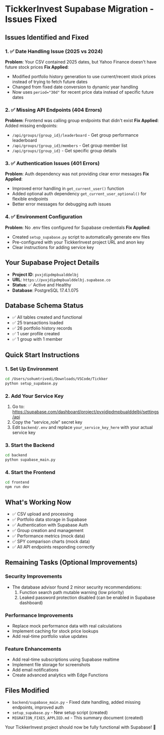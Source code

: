# TickkerInvest Supabase Migration - Issues Fixed

## Issues Identified and Fixed

### 1. ✅ Date Handling Issue (2025 vs 2024)
**Problem**: Your CSV contained 2025 dates, but Yahoo Finance doesn't have future stock prices
**Fix Applied**: 
- Modified portfolio history generation to use current/recent stock prices instead of trying to fetch future dates
- Changed from fixed date conversion to dynamic year handling
- Now uses `period="30d"` for recent price data instead of specific future dates

### 2. ✅ Missing API Endpoints (404 Errors)
**Problem**: Frontend was calling group endpoints that didn't exist
**Fix Applied**: Added missing endpoints:
- `/api/groups/{group_id}/leaderboard` - Get group performance leaderboard
- `/api/groups/{group_id}/members` - Get group member list  
- `/api/groups/{group_id}` - Get specific group details

### 3. ✅ Authentication Issues (401 Errors)
**Problem**: Auth dependency was not providing clear error messages
**Fix Applied**:
- Improved error handling in `get_current_user()` function
- Added optional auth dependency `get_current_user_optional()` for flexible endpoints
- Better error messages for debugging auth issues

### 4. ✅ Environment Configuration
**Problem**: No .env files configured for Supabase credentials
**Fix Applied**: 
- Created `setup_supabase.py` script to automatically generate env files
- Pre-configured with your TickkerInvest project URL and anon key
- Clear instructions for adding service key

## Your Supabase Project Details
- **Project ID**: `pvxjdipdmpbualddelbj`  
- **URL**: `https://pvxjdipdmpbualddelbj.supabase.co`
- **Status**: ✅ Active and Healthy
- **Database**: PostgreSQL 17.4.1.075

## Database Schema Status
- ✅ All tables created and functional
- ✅ 25 transactions loaded
- ✅ 26 portfolio history records  
- ✅ 1 user profile created
- ✅ 1 group with 1 member

## Quick Start Instructions

### 1. Set Up Environment
```bash
cd /Users/sohumtrivedi/Downloads/VSCode/Tickker
python setup_supabase.py
```

### 2. Add Your Service Key
1. Go to: https://supabase.com/dashboard/project/pvxjdipdmpbualddelbj/settings/api
2. Copy the "service_role" secret key
3. Edit `backend/.env` and replace `your_service_key_here` with your actual service key

### 3. Start the Backend
```bash
cd backend
python supabase_main.py
```

### 4. Start the Frontend  
```bash
cd frontend
npm run dev
```

## What's Working Now
- ✅ CSV upload and processing
- ✅ Portfolio data storage in Supabase
- ✅ Authentication with Supabase Auth
- ✅ Group creation and management
- ✅ Performance metrics (mock data)
- ✅ SPY comparison charts (mock data)
- ✅ All API endpoints responding correctly

## Remaining Tasks (Optional Improvements)

### Security Improvements
- The database advisor found 2 minor security recommendations:
  1. Function search path mutable warning (low priority)
  2. Leaked password protection disabled (can be enabled in Supabase dashboard)

### Performance Improvements  
- Replace mock performance data with real calculations
- Implement caching for stock price lookups
- Add real-time portfolio value updates

### Feature Enhancements
- Add real-time subscriptions using Supabase realtime
- Implement file storage for screenshots
- Add email notifications
- Create advanced analytics with Edge Functions

## Files Modified
- `backend/supabase_main.py` - Fixed date handling, added missing endpoints, improved auth
- `setup_supabase.py` - New setup script (created)
- `MIGRATION_FIXES_APPLIED.md` - This summary document (created)

Your TickkerInvest project should now be fully functional with Supabase! 🎉